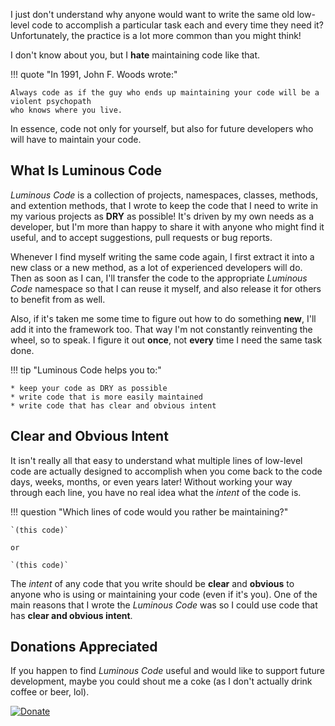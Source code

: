 I just don't understand why anyone would want to write the same old low-level code to accomplish a particular task each
and every time they need it? Unfortunately, the practice is a lot more common than you might think!

I don't know about you, but I **hate** maintaining code like that.

!!! quote "In 1991, John F. Woods wrote:"

    Always code as if the guy who ends up maintaining your code will be a violent psychopath
    who knows where you live.

In essence, code not only for yourself, but also for future developers who will have to maintain your code.

## What Is Luminous Code

*Luminous Code* is a collection of projects, namespaces, classes, methods, and extention methods,
that I wrote to keep the code that I need to write in my various projects as **DRY** as possible! 
It's driven by my own needs as a developer,
but I'm more than happy to share it with anyone who might find it useful,
and to accept suggestions, pull requests or bug reports.

Whenever I find myself writing the same code again, I first extract it into a new class or a new method,
as a lot of experienced developers will do.
Then as soon as I can, I'll transfer the code to the appropriate *Luminous Code* namespace so that I can reuse it myself,
and also release it for others to benefit from as well.

Also, if it's taken me some time to figure out how to do something **new**, I'll add it into the framework too.
That way I'm not constantly reinventing the wheel, so to speak. I figure it out **once**, not **every**
time I need the same task done.

!!! tip "Luminous Code helps you to:"

    * keep your code as DRY as possible
    * write code that is more easily maintained
    * write code that has clear and obvious intent

## Clear and Obvious Intent

It isn't really all that easy to understand what multiple lines of low-level code are actually
designed to accomplish when you come back to the code days, weeks, months, or even years later!
Without working your way through each line, you have no real idea what the *intent* of the code is.

!!! question "Which lines of code would you rather be maintaining?"

    `(this code)`

    or

    `(this code)`

The *intent* of any code that you write should be **clear** and **obvious** to anyone who is using or maintaining
your code (even if it's you). 
One of the main reasons that I wrote the *Luminous Code* was so I could use code that has **clear and obvious intent**.

## Donations Appreciated

If you happen to find *Luminous Code* useful and would like to support future development,
maybe you could shout me a coke (as I don't actually drink coffee or beer, lol).

[![Donate][donate-img-au]][paypal-me]

[donate-img-au]: https://www.paypalobjects.com/en_AU/i/btn/btn_donateCC_LG.gif
[paypal-me]: https://www.paypal.me/yannduran/5
[contribute-url]: https://github.com/luminous-software/luminous-code/blob/master/.github/CONTRIBUTING.md
